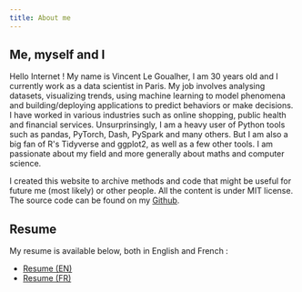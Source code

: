 ```yaml
---
title: About me
---
```


## Me, myself and I


Hello Internet ! My name is Vincent Le Goualher, I am 30 years old and I currently work as a data scientist in Paris. My job involves analysing datasets, visualizing trends, using machine learning to model phenomena and building/deploying applications to predict behaviors or make decisions. I have worked in various industries such as online shopping, public health and financial services. Unsurprinsingly, I am a heavy user of Python tools such as pandas, PyTorch, Dash, PySpark and many others. But I am also a big fan of R's Tidyverse and ggplot2, as well as a few other tools. I am passionate about my field and more generally about maths and computer science.  

I created this website to archive methods and code that might be useful for future me (most likely) or other people. All the content is under MIT license. The source code can be found on my [Github](https://github.com/datatrigger).

## Resume

My resume is available below, both in English and French :

* [Resume (EN)](/doc/resume_en_vincent_le_goualher.pdf)  
* [Resume (FR)](/doc/cv_fr_vincent_le_goualher.pdf)  
